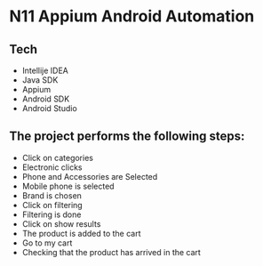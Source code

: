 # N11 Appium Android Automation

## Tech

- Intellije IDEA
- Java SDK
- Appium 
- Android SDK
- Android Studio


## The project performs the following steps:
- Click on categories
- Electronic clicks
- Phone and Accessories are Selected
- Mobile phone is selected
- Brand is chosen
- Click on filtering
- Filtering is done
- Click on show results
- The product is added to the cart
- Go to my cart
- Checking that the product has arrived in the cart
